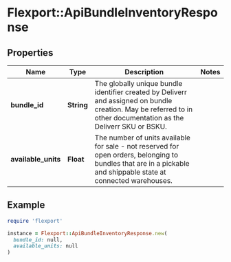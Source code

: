 # Flexport::ApiBundleInventoryResponse

## Properties

| Name | Type | Description | Notes |
| ---- | ---- | ----------- | ----- |
| **bundle_id** | **String** | The globally unique bundle identifier created by Deliverr and assigned on bundle creation. May be referred to in other documentation as the Deliverr SKU or BSKU. |  |
| **available_units** | **Float** | The number of units available for sale - not reserved for open orders, belonging to bundles that are in a pickable and shippable state at connected warehouses. |  |

## Example

```ruby
require 'flexport'

instance = Flexport::ApiBundleInventoryResponse.new(
  bundle_id: null,
  available_units: null
)
```

